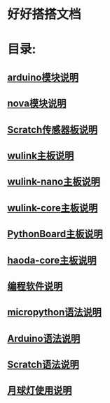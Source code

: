 # 好好搭搭文档
# 目录:
## [arduino模块说明](./arduino)
## [nova模块说明](./nova)
## [Scratch传感器板说明](./Scratch传感器板)
## [wulink主板说明](./wulink)
## [wulink-nano主板说明](./wulink-nano)
## [wulink-core主板说明](./wulink-core)
## [PythonBoard主板说明](./PythonBoard)
## [haoda-core主板说明](./haoda-core)
## [编程软件说明](./编程软件说明)
## [micropython语法说明](./micropython语法)
## [Arduino语法说明](./Arduino语法)
## [Scratch语法说明](./Scratch语法)
## [月球灯使用说明](./moon)


